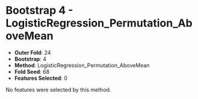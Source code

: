 # Bootstrap 4 - LogisticRegression_Permutation_AboveMean

- **Outer Fold**: 24
- **Bootstrap**: 4
- **Method**: LogisticRegression_Permutation_AboveMean
- **Fold Seed**: 68
- **Features Selected**: 0

No features were selected by this method.
